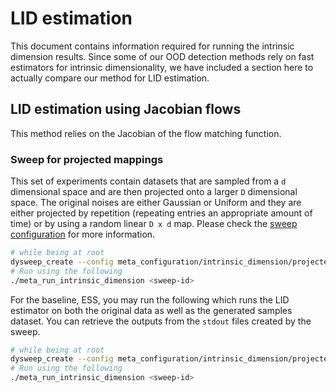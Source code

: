 # LID estimation

This document contains information required for running the intrinsic dimension results. Since some of our OOD detection methods rely on fast estimators for intrinsic dimensionality, we have included a section here to actually compare our method for LID estimation.

## LID estimation using Jacobian flows

This method relies on the Jacobian of the flow matching function.

### Sweep for projected mappings

This set of experiments contain datasets that are sampled from a `d` dimensional space and are then projected onto a larger `D` dimensional space. The original noises are either Gaussian or Uniform and they are either projected by repetition (repeating entries an appropriate amount of time) or by using a random linear `D x d` map. Please check the [sweep configuration](../meta_configurations/intrinsic_dimension/projected_flow_fast_lid.yaml) for more information.

```bash
# while being at root 
dysweep_create --config meta_configuration/intrinsic_dimension/projected_flow_fast_lid.yaml
# Run using the following
./meta_run_intrinsic_dimension <sweep-id> 
```

For the baseline, ESS, you may run the following which runs the LID estimator on both the original data as well as the generated samples dataset. You can retrieve the outputs from the `stdout` files created by the sweep.
```bash
# while being at root 
dysweep_create --config meta_configuration/intrinsic_dimension/projected_flow_fast_lid.yaml
# Run using the following
./meta_run_intrinsic_dimension <sweep-id> 
```